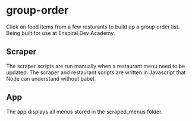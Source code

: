 
# group-order

Click on food items from a few resturants to build up a group order list. Being built for use at Enspiral Dev Academy.

## Scraper

The scraper scripts are run manually when a restaurant menu need to be updated.
The scraper and restaurant scripts are written in Javascript that Node can understand without babel.

## App

The app displays all menus stored in the scraped_menus folder.
